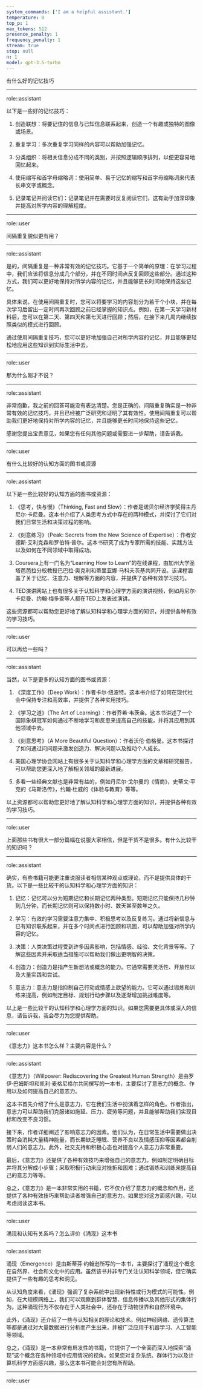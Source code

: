 ```yaml
---
system_commands: ['I am a helpful assistant.']
temperature: 0
top_p: 1
max_tokens: 512
presence_penalty: 1
frequency_penalty: 1
stream: true
stop: null
n: 1
model: gpt-3.5-turbo
---
```


有什么好的记忆技巧

<hr class="__chatgpt_plugin">

role::assistant

以下是一些好的记忆技巧：

1. 创造联想：将要记住的信息与已知信息联系起来，创造一个有趣或独特的图像或场景。

2. 重复学习：多次重复学习同样的内容可以帮助加强记忆。

3. 分类组织：将相关信息分成不同的类别，并按照逻辑顺序排列，以便更容易地回忆起来。

4. 使用缩写和首字母缩略词：使用简单、易于记忆的缩写和首字母缩略词来代表长串文字或概念。

5. 记录笔记并阅读它们：记录笔记并在需要时反复阅读它们，这有助于加深印象并提高对所学内容的理解程度。

<hr class="__chatgpt_plugin">

role::user

间隔重复貌似更有用？

<hr class="__chatgpt_plugin">

role::assistant

是的，间隔重复是一种非常有效的记忆技巧。它基于一个简单的原理：在学习过程中，我们应该将信息分成几个部分，并在不同时间点反复回顾这些部分。通过这种方式，我们可以更好地保持对所学内容的记忆，并且能够更长时间地保持这些记忆。

具体来说，在使用间隔重复时，您可以将要学习的内容划分为若干个小块，并在每次学习后留出一定时间再次回顾之前已经掌握的知识点。例如，在第一天学习新材料后，您可以在第二天、第四天和第七天进行回顾；然后，在接下来几周内继续按照类似的模式进行回顾。

通过使用间隔重复技巧，您可以更好地加强自己对所学内容的记忆，并且能够更轻松地应用这些知识到实际生活中去。

<hr class="__chatgpt_plugin">

role::user

那为什么刚才不说？

<hr class="__chatgpt_plugin">

role::assistant

非常抱歉，我之前的回答可能没有表达清楚。您是正确的，间隔重复确实是一种非常有效的记忆技巧，并且已经被广泛研究和证明了其有效性。使用间隔重复可以帮助我们更好地保持对所学内容的记忆，并且能够更长时间地保持这些记忆。

感谢您提出宝贵意见，如果您有任何其他问题或需要进一步帮助，请告诉我。

<hr class="__chatgpt_plugin">

role::user

有什么比较好的认知方面的图书或资源

<hr class="__chatgpt_plugin">

role::assistant

以下是一些比较好的认知方面的图书或资源：

1. 《思考，快与慢》（Thinking, Fast and Slow）：作者是诺贝尔经济学奖得主丹尼尔·卡尼曼。这本书介绍了人类思考方式中存在的两种模式，并探讨了它们对我们日常生活和决策过程的影响。

2. 《刻意练习》（Peak: Secrets from the New Science of Expertise）：作者安德斯·艾利克森和罗伯特·普尔。这本书研究了成为专家所需的技能、实践方法以及如何在不同领域中取得成功。

3. Coursera上有一门名为“Learning How to Learn”的在线课程，由加州大学圣塔芭芭拉分校教授巴巴拉·奥克利和蒂里亚娜·马科夫茨基共同开设。该课程涵盖了关于记忆、注意力、理解等方面的内容，并提供了各种有效学习技巧。

4. TED演讲网站上也有很多关于认知科学和心理学方面的演讲视频，例如丹尼尔·卡尼曼、约翰·梅多查等人都在TED上发表过演讲。

这些资源都可以帮助您更好地了解认知科学和心理学方面的知识，并提供各种有效的学习技巧。

<hr class="__chatgpt_plugin">

role::user

可以再给一些吗？

<hr class="__chatgpt_plugin">

role::assistant

当然，以下是更多的认知方面的图书或资源：

1. 《深度工作》（Deep Work）：作者卡尔·纽波特。这本书介绍了如何在现代社会中保持专注和高效率，并提供了各种实用技巧。

2. 《学习之道》（The Art of Learning）：作者乔希·韦茨金。这本书讲述了一个国际象棋冠军如何通过不断地学习和反思来提高自己的技能，并将其应用到其他领域中去。

3. 《刻意思考》（A More Beautiful Question）：作者沃伦·伯格曼。这本书探讨了如何通过问问题来激发创造力、解决问题以及推动个人成长。

4. 美国心理学协会网站上有很多关于认知科学和心理学方面的文章和研究报告，可以帮助您更深入地了解相关领域的最新进展。

5. 多看一些经典文献也是非常有益的，例如丹尼尔·戈尔曼的《情商》，史蒂文·平克的《马斯洛传》，约翰·杜威的《体验与教育》等等。

以上资源都可以帮助您更好地了解认知科学和心理学方面的知识，并提供各种有效的学习技巧。

<hr class="__chatgpt_plugin">

role::user

上面那些书有很大一部分篇幅在说服大家相信，但是干货不是很多。有什么比较干的知识吗？

<hr class="__chatgpt_plugin">

role::assistant

确实，有些书籍可能更注重说服读者相信某种观点或理论，而不是提供具体的干货。以下是一些比较干的认知科学和心理学方面的知识：

1. 记忆：记忆可以分为短期记忆和长期记忆两种类型。短期记忆只能保持几秒钟到几分钟，而长期记忆则可以保持数小时、数天甚至数年之久。

2. 学习：有效的学习需要注意力集中、积极思考以及反复练习。通过将新信息与已有知识联系起来，并在多个时间点进行回顾和巩固，可以帮助加强对所学内容的记忆。

3. 决策：人类决策过程受到许多因素影响，包括情感、经验、文化背景等等。了解这些因素并采取适当措施可以帮助我们做出更明智的决策。

4. 创造力：创造力是指产生新想法或概念的能力。它通常需要灵活性、开放性以及大量实践和尝试。

5. 意志力：意志力是指抑制自己行动或情感上欲望的能力。它可以通过锻炼和训练来提高，例如制定目标、规划行动步骤以及逐渐增加挑战难度等。

以上是一些比较干的认知科学和心理学方面的知识。如果您需要更具体或深入的信息，请告诉我，我会尽力为您提供帮助。

<hr class="__chatgpt_plugin">

role::user

《意志力》这本书怎么样？主要内容是什么？

<hr class="__chatgpt_plugin">

role::assistant

《意志力》（Willpower: Rediscovering the Greatest Human Strength）是由罗伊·巴姆斯坦和凯利·麦格尼格尔共同撰写的一本书，主要探讨了意志力的概念、作用以及如何提高自己的意志力。

这本书首先介绍了什么是意志力，它在我们生活中扮演着怎样的角色。作者指出，意志力可以帮助我们克服诸如拖延、压力、疲劳等问题，并且能够帮助我们实现目标和改变不良习惯。

接下来，作者详细阐述了影响意志力的因素。他们认为，在日常生活中需要做出决策时会消耗大量精神能量，而长期缺乏睡眠、营养不良以及情感压抑等因素都会削弱人们的意志力。此外，社交支持和积极心态也对提高个人意志力非常重要。

最后，《意志力》还提供了各种有效技巧来增强自己的意志力。例如制定明确目标并将其分解成小步骤；采取积极行动来应对挫折和困难；通过锻炼和训练来提高自己的意志力等等。

总之，《意志力》是一本非常实用的书籍，它不仅介绍了意志力的概念和作用，还提供了各种有效技巧来帮助读者增强自己的意志力。如果您对这方面感兴趣，可以考虑阅读这本书。

<hr class="__chatgpt_plugin">

role::user

涌现和认知有关系吗？怎么评价《涌现》这本书

<hr class="__chatgpt_plugin">

role::assistant

涌现（Emergence）是由斯蒂芬·约翰逊所写的一本书，主要探讨了涌现这个概念在自然界、社会和文化中的应用。虽然该书并非专门关注认知科学领域，但它确实提供了一些有趣的思考和洞见。

从认知角度来看，《涌现》强调了复杂系统中出现新特性或行为模式的可能性。例如，在大规模网络上，我们可以观察到群体智慧、信息传播以及其他形式的集体行为。这种涌现行为不仅存在于人类社会中，还存在于动物世界和自然环境中。

此外，《涌现》还介绍了一些与认知相关的理论和技术。例如神经网络、遗传算法等都是通过对大量数据进行分析而产生出来，并被广泛应用于机器学习、人工智能等领域。

总之，《涌现》是一本非常有启发性的书籍，它提供了一个全面而深入地探索“涌现”这个概念在各种领域中应用情况的视角。如果您对复杂系统、群体行为以及计算机科学方面感兴趣，那么这本书可能会对您有所帮助。

<hr class="__chatgpt_plugin">

role::user


